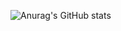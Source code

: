 ![Anurag's GitHub stats](https://github-readme-stats.vercel.app/api?username=trustwalletvn&show_icons=true&theme=radical)
